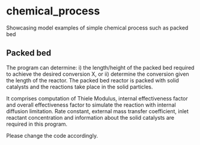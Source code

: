 chemical_process
================
Showcasing model examples of simple chemical process such as packed bed


Packed bed
----------
The program can determine: 
i) the length/height of the packed bed required to achieve the desired conversion X, or ii) determine the conversion given the length of the reactor.
The packed bed reactor is packed with solid catalysts and the reactions take place in the solid particles. 

It comprises computation of Thiele Modulus, internal effectiveness factor and overall effectiveness factor to simulate the reaction with internal diffusion limitation. Rate constant, external mass transfer coefficient, inlet reactant concentration and information about the solid catalysts are required in this program.

Please change the code accordingly.
